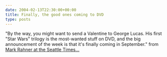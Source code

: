 ```yaml
---
date: 2004-02-13T22:30:00+00:00
title: Finally, the good ones coming to DVD
type: posts
---
```

"By the way, you might want to send a Valentine to George Lucas. His first "Star Wars" trilogy is the most-wanted stuff on DVD, and the big announcement of the week is that it's finally coming in September." from [Mark Rahner at the Seattle Times...](http://seattletimes.nwsource.com/html/movies/video.html)
